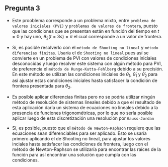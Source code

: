 ## Pregunta 3

* Este prooblema corresponde a un problema mixto, entre `problema de valores iniciales (PVI)` y `problemas de valores de frontera`, puesto que las condiciones que se presentan están en función del tiempo en $t=0$ y hay uno, $\dot{\theta}_2(t=3s)=\pi$ el cual corresponde a un valor de frontera.

* Sí, es posible resolverlo con el `método de Shooting no lineal` y `método diferencias finitas`. Usaría el de `Shooting no lineal` pues así se convierte en un problema de PVI con valores de condiciones iniciales desconocidas y luego resolver este sistema con algún método para PVI, de preferencia el `método de Runge-Kutta-Fehlberg` debido a su precisión. En este método se utilizan las condiciones iniciales de $\theta_1$, $\dot{\theta}_1$ y $\dot{\theta}_2$ para así ajustar estas condiciones iniciales hasta satisfacer la condición de frontera presentada para $\theta_2$.

* Es posible aplicar diferencias finitas pero no se podría utilizar ningún método de resolución de sistemas lineales debido a que el resultado de esta aplicación daría un sistema de ecuaciones no lineales debido a la presencia de funciones trigonométricas, por lo que no sería posible aplicar luego de esta discretización una resolución por `Gauss-Jordan`

* Sí, es posible, puesto que el `método de Newton-Raphson` requiere que las ecuaciones sean diferenciables para ser aplicado. Esto se usaría primero aplicando el de Shooting no lineal, para ajustar los valores inciales hasta satisfacer las condiciones de frontera, luego con el método de Newton-Raphson se utilizaría para encontrar las raíces de la función para así encontrar una solución que cumpla con las condiciones.